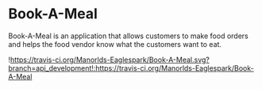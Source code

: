 
# Book-A-Meal
Book-A-Meal is an application that allows customers to make food orders and helps the food vendor know what the customers want to eat.

!https://travis-ci.org/Manorlds-Eaglespark/Book-A-Meal.svg?branch=api_development!:https://travis-ci.org/Manorlds-Eaglespark/Book-A-Meal
